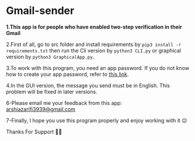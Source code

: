 # Gmail-sender
**1.This app is for people who have enabled two-step verification in their Gmail**

2.First of all, go to src folder and install requirements by ```pip3 install -r requirements.txt``` then run the Cli version by ```python3 CLI.py``` or graphical version by ```python3 GraphicalApp.py```.

3.To work with this program, you need an app password. If you do not know how to create your app password, refer to [this link](https://support.google.com/accounts/answer/185833?hl=en).

4.In the GUI version, the message you send must be in English. This problem will be fixed in later versions.

6-Please email me your feedback from this app: arshiazarifi3939@gmail.com

7-Finally, I hope you use this program properly and enjoy working with it 😉

Thanks For Support 🙋‍♂️

